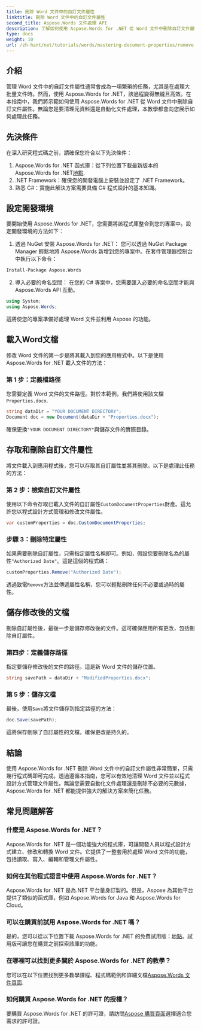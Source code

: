 ```yaml
---
title: 刪除 Word 文件中的自訂文件屬性
linktitle: 刪除 Word 文件中的自訂文件屬性
second_title: Aspose.Words 文件處理 API
description: 了解如何使用 Aspose.Words for .NET 從 Word 文件中刪除自訂文件屬性。本詳細指南提供了有效清理文件元資料的逐步說明，從而節省文件管理和自動化的時間。
type: docs
weight: 10
url: /zh-hant/net/tutorials/words/mastering-document-properties/remove-custom-document-properties-in-word-files/
---
```

## 介紹

管理 Word 文件中的自訂文件屬性通常會成為一項繁瑣的任務，尤其是在處理大批量文件時。然而，使用 Aspose.Words for .NET，該過程變得無縫且高效。在本指南中，我們將示範如何使用 Aspose.Words for .NET 從 Word 文件中刪除自訂文件屬性。無論您是要清理元資料還是自動化文件處理，本教學都會向您展示如何處理此任務。

## 先決條件

在深入研究程式碼之前，請確保您符合以下先決條件：

1.  Aspose.Words for .NET 函式庫：從下列位置下載最新版本的 Aspose.Words for .NET[地點](https://releases.aspose.com/words/net/).
2. .NET Framework：確保您的開發電腦上安裝並設定了 .NET Framework。
3. 熟悉 C#：實施此解決方案需要具備 C# 程式設計的基本知識。

## 設定開發環境

要開始使用 Aspose.Words for .NET，您需要將該程式庫整合到您的專案中。設定開發環境的方法如下：

1. 透過 NuGet 安裝 Aspose.Words for .NET：
   您可以透過 NuGet Package Manager 輕鬆地將 Aspose.Words 新增到您的專案中。在套件管理器控制台中執行以下命令：

```bash
Install-Package Aspose.Words
```

2. 導入必要的命名空間：
   在您的 C# 專案中，您需要匯入必要的命名空間才能與 Aspose.Words API 互動。
   
```csharp
using System;
using Aspose.Words;
```

這將使您的專案準備好處理 Word 文件並利用 Aspose 的功能。

## 載入Word文檔

修改 Word 文件的第一步是將其載入到您的應用程式中。以下是使用 Aspose.Words for .NET 載入文件的方法：

### 第 1 步：定義檔路徑

您需要定義 Word 文件的文件路徑。對於本範例，我們將使用該文檔`Properties.docx`.

```csharp
string dataDir = "YOUR DOCUMENT DIRECTORY";
Document doc = new Document(dataDir + "Properties.docx");
```

確保更換`"YOUR DOCUMENT DIRECTORY"`與儲存文件的實際目錄。

## 存取和刪除自訂文件屬性

將文件載入到應用程式後，您可以存取其自訂屬性並將其刪除。以下是處理此任務的方法：

### 第 2 步：檢索自訂文件屬性

使用以下命令存取已載入文件的自訂屬性`CustomDocumentProperties`財產。這允許您以程式設計方式管理和修改文件屬性。

```csharp
var customProperties = doc.CustomDocumentProperties;
```

### 步驟 3：刪除特定屬性

如果需要刪除自訂屬性，只需指定屬性名稱即可。例如，假設您要刪除名為的屬性`"Authorized Date"`。這是這個的程式碼：

```csharp
customProperties.Remove("Authorized Date");
```

透過致電`Remove`方法並傳遞屬性名稱，您可以輕鬆刪除任何不必要或過時的屬性。

## 儲存修改後的文檔

刪除自訂屬性後，最後一步是儲存修改後的文件。這可確保應用所有更改，包括刪除自訂屬性。

### 第四步：定義儲存路徑

指定要儲存修改後的文件的路徑。這是新 Word 文件的儲存位置。

```csharp
string savePath = dataDir + "ModifiedProperties.docx";
```

### 第 5 步：儲存文檔

最後，使用`Save`將文件儲存到指定路徑的方法：

```csharp
doc.Save(savePath);
```

這將保存刪除了自訂屬性的文檔，確保更改是持久的。

## 結論

使用 Aspose.Words for .NET 刪除 Word 文件中的自訂文件屬性非常簡單，只需幾行程式碼即可完成。透過遵循本指南，您可以有效地清理 Word 文件並以程式設計方式管理文件屬性。無論您需要自動化文件處理還是刪除不必要的元數據，Aspose.Words for .NET 都能提供強大的解決方案來簡化任務。

## 常見問題解答

### 什麼是 Aspose.Words for .NET？

Aspose.Words for .NET 是一個功能強大的程式庫，可讓開發人員以程式設計方式建立、修改和轉換 Word 文件。它提供了一整套用於處理 Word 文件的功能，包括讀取、寫入、編輯和管理文件屬性。

### 如何在其他程式語言中使用 Aspose.Words for .NET？

Aspose.Words for .NET 是為.NET 平台量身訂製的。但是，Aspose 為其他平台提供了類似的函式庫，例如 Aspose.Words for Java 和 Aspose.Words for Cloud。

### 可以在購買前試用 Aspose.Words for .NET 嗎？

是的，您可以從以下位置下載 Aspose.Words for .NET 的免費試用版：[地點](https://releases.aspose.com/)。試用版可讓您在購買之前探索該庫的功能。

### 在哪裡可以找到更多關於 Aspose.Words for .NET 的教學？

您可以在以下位置找到更多教學課程、程式碼範例和詳細文檔[Aspose.Words 文件頁面](https://reference.aspose.com/words/net/).

### 如何購買 Aspose.Words for .NET 的授權？

要購買 Aspose.Words for .NET 的許可證，請訪問[Aspose 購買頁面](https://purchase.aspose.com/buy)選擇適合您需求的許可證。